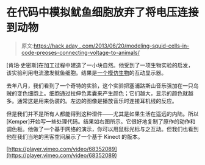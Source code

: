 # 在代码中模拟鱿鱼细胞放弃了将电压连接到动物

> 原文:[https://hack aday . com/2013/06/20/modeling-squid-cells-in-code-preoses-connecting-voltage-to-animals/](https://hackaday.com/2013/06/20/modeling-squid-cells-in-code-foregoes-connecting-voltage-to-animals/)

[肯珀·史密斯]在加工过程中建造了一小块自然。他受到了一项生物实验的启发，该实验利用电流激发鱿鱼细胞。结果是[一个模仿生物](http://distantshape.com/blog/2013/06/interactive-squid-skin/)的互动显示器。

去年八月，我们看到了一个奇特的实验，这个实验把塞浦路斯山音乐强加在一只乌贼的变色细胞上。细胞通过拉伸色素囊来产生颜色；它们越大，显示的颜色就越多。通常这是用来伪装的。左边的图像是播放音乐时连接耳机线的反应。

但是我们并不是所有人都能得到这种湿件——尤其是如果生活在遥远的内陆。所以[Kemper]开始写一些处理代码。结果如右图所示。它很好地复制了原作的动作和调色板。他做了一个基于网络的演示，你可以用鼠标光标与之互动。但我们也看到他在我们当地的黑客空间展示了一个基于 Kinect 的版本。

[https://player.vimeo.com/video/68352089](https://player.vimeo.com/video/68352089)